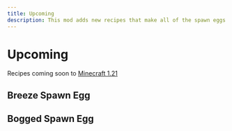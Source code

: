 ```yaml
---
title: Upcoming
description: This mod adds new recipes that make all of the spawn eggs craftable. Use the eggs to customize your mob spawner!
---
```


# Upcoming

Recipes coming soon to [Minecraft 1.21](https://minecraft.wiki/w/Java_Edition_1.21)

## Breeze Spawn Egg

<ShapedRecipe
a1="" b1="breeze_rod" c1=""
a2="wind_charge" b2="egg" c2="wind_charge"
a3="" b3="gold_ingot" c3=""
output="breeze_spawn_egg"/>

## Bogged Spawn Egg

<ShapedRecipe
a1="" b1="arrow_of_poison" c1=""
a2="brown_mushroom" b2="egg" c2="red_mushroom"
a3="" b3="gold_ingot" c3=""
output="bogged_spawn_egg"/>
